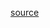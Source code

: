 [source](https://kirillshevch.medium.com/lint-your-ruby-code-with-overcommit-and-static-analysis-tools-bd36d3147d2e)
